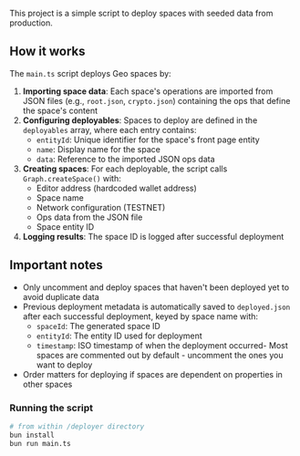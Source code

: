 This project is a simple script to deploy spaces with seeded data from production.

## How it works

The `main.ts` script deploys Geo spaces by:

1. **Importing space data**: Each space's operations are imported from JSON files (e.g., `root.json`, `crypto.json`) containing the ops that define the space's content
2. **Configuring deployables**: Spaces to deploy are defined in the `deployables` array, where each entry contains:
   - `entityId`: Unique identifier for the space's front page entity
   - `name`: Display name for the space
   - `data`: Reference to the imported JSON ops data
3. **Creating spaces**: For each deployable, the script calls `Graph.createSpace()` with:
   - Editor address (hardcoded wallet address)
   - Space name
   - Network configuration (TESTNET)
   - Ops data from the JSON file
   - Space entity ID
4. **Logging results**: The space ID is logged after successful deployment

## Important notes

- Only uncomment and deploy spaces that haven't been deployed yet to avoid duplicate data
- Previous deployment metadata is automatically saved to `deployed.json` after each successful deployment, keyed by space name with:
  - `spaceId`: The generated space ID
  - `entityId`: The entity ID used for deployment
  - `timestamp`: ISO timestamp of when the deployment occurred- Most spaces are commented out by default - uncomment the ones you want to deploy
- Order matters for deploying if spaces are dependent on properties in other spaces

### Running the script

```sh
# from within /deployer directory
bun install
bun run main.ts
```

